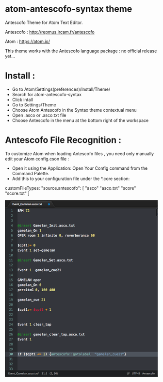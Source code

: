 # atom-antescofo-syntax theme

Antescofo Theme for Atom Text Editor.

Antescofo : http://repmus.ircam.fr/antescofo

Atom : https://atom.io/


This theme works with the Antescofo language package : no official release yet...

# Install : 

- Go to Atom/Settings(preferences)/Install/Theme/  
- Search for atom-antescofo-syntax
- Click intall
- Go to Settings/Theme
- Choose Atom Antescofo in the Syntax theme contextual menu
- Open .asco or .asco.txt file
- Choose Antescofo in the menu at the bottom right of the workspace

# Antescofo File Recognition :

To customize Atom when loading Antescofo files , you need only manually edit your Atom config.cson file :

- Open it using the Application: Open Your Config command from the Command Palette. 
- Add this to your configuration file under the *.core section:

customFileTypes:
      "source.antescofo": [
        "asco"
        "asco.txt"
        "score"
        "score.txt"
      ]
      
      

![A screenshot of your theme](https://github.com/nadirB/atom-antescofo-syntax/blob/master/atom-antescofo-screen-caps.png)
